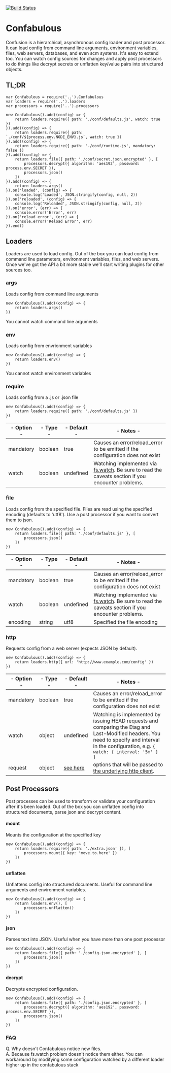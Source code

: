 [![Build Status](https://travis-ci.org/guidesmiths/confabulous.png)](https://travis-ci.org/guidesmiths/confabulous)
# Confabulous
Confusion is a hierarchical, asynchronous config loader and post processor. It can load config from command line arguments, environment variables, files, web servers, databases, and even scm systems. It's easy to extend too. You can watch config sources for changes and apply post processors to do things like decrypt secrets or unflatten key/value pairs into structured objects.

## TL;DR
```
var Confabulous = require('..').Confabulous
var loaders = require('..').loaders
var processors = require('..').processors

new Confabulous().add((config) => {
    return loaders.require({ path: './conf/defaults.js', watch: true })
}).add((config) => {
    return loaders.require({ path: `./conf/${process.env.NODE_ENV}.js`, watch: true })
}).add((config) => {
    return loaders.require({ path: './conf/runtime.js', mandatory: false })
}).add((config) => {
    return loaders.file({ path: './conf/secret.json.encrypted' }, [
        processors.decrypt({ algorithm: 'aes192', password: process.env.SECRET }),
        processors.json()
    ])
}).add((config) => {
    return loaders.args()
}).on('loaded', (config) => {
    console.log('Loaded', JSON.stringify(config, null, 2))
}).on('reloaded', (config) => {
    console.log('Reloaded', JSON.stringify(config, null, 2))
}).on('error', (err) => {
    console.error('Error', err)
}).on('reload_error', (err) => {
    console.error('Reload Error', err)
}).end()
```

## Loaders
Loaders are used to load config. Out of the box you can load config from command line parameters, environment variables, files, and web servers. Once we've got the API a bit more stable we'll start writing plugins for other sources too.

### args
Loads config from command line arguments
```
new Confabulous().add((config) => {
    return loaders.args()
})
```
You cannot watch command line arguments

### env
Loads config from envrionment variables
```
new Confabulous().add((config) => {
    return loaders.env()
})
```
You cannot watch environment variables

### require
Loads config from a .js or .json file
```
new Confabulous().add((config) => {
    return loaders.require({ path: './conf/defaults.js' })
})
```
|- Option -|- Type -|- Default -|- Notes -|
|----------|--------|-----------|---------|
| mandatory | boolean | true      | Causes an error/reload_error to be emitted if the configuration does not exist |
| watch     | boolean | undefined | Watching implemented via [fs.watch](https://nodejs.org/api/fs.html#fs_fs_watch_filename_options_listener). Be sure to read the caveats section if you encounter problems. |

### file
Loads config from the specified file. Files are read using the specified encoding (defaults to 'utf8'). Use a post processor if you want to convert them to json.
```
new Confabulous().add((config) => {
    return loaders.file({ path: './conf/defaults.js' }, [
        processors.json()
    ])
})
```
|- Option -|- Type -|- Default -|- Notes -|
|----------|--------|-----------|---------|
| mandatory | boolean | true     | Causes an error/reload_error to be emitted if the configuration does not exist |
| watch     | boolean | undefined | Watching implemented via [fs.watch](https://nodejs.org/api/fs.html#fs_fs_watch_filename_options_listener). Be sure to read the caveats section if you encounter problems. |
| encoding  | string  | utf8      | Specified the file encoding


### http
Requests config from a web server (expects JSON by default).
```
new Confabulous().add((config) => {
    return loaders.http({ url: 'http://www.example.com/config' })
})
```
|- Option -|- Type -|- Default -|- Notes -|
|----------|--------|-----------|---------|
| mandatory | boolean | true       | Causes an error/reload_error to be emitted if the configuration does not exist |
| watch     | object  | undefined  | Watching is implemented by issuing HEAD requests and comparing the Etag and Last-Modified headers. You need to specify and interval in the configuration, e.g. ```{ watch: { interval: '5m' } }``` |
| request   | object  | [see here](https://www.github.com/guidesmiths/confabulous/tree/master/lib/loaders/http.js#13) | options that will be passed to [the underlying http client](https://github.com/request/request).

## Post Processors
Post processes can be used to transform or validate your configuration after it's been loaded. Out of the box you can unflatten config into structured documents,
parse json and decrypt content.

#### mount
Mounts the configuration at the specified key
```
new Confabulous().add((config) => {
    return loaders.require({ path: './extra.json' }), [
        processors.mount({ key: 'move.to.here' })
    ])
})
```

#### unflatten
Unflattens config into structured documents. Useful for command line arguments and environment variables.
```
new Confabulous().add((config) => {
    return loaders.env(), [
        processors.unflatten()
    ])
})
```

#### json
Parses text into JSON. Useful when you have more than one post processor
```
new Confabulous().add((config) => {
    return loaders.file({ path: './config.json.encrypted' }, [
        processors.json()
    ])
})
```

#### decrypt
Decrypts encrypted configuration.
```
new Confabulous().add((config) => {
    return loaders.file({ path: './config.json.encrypted' }, [
        processors.decrypt({ algorithm: 'aes192', password: process.env.SECRET }),
        processors.json()
    ])
})
```

### FAQ
Q. Why doesn't Confabulous notice new files.<br/>
A. Because fs.watch problem doesn't notice them either. You can workaround by modifying some configuration watched by a different loader higher up in the confabulous stack

